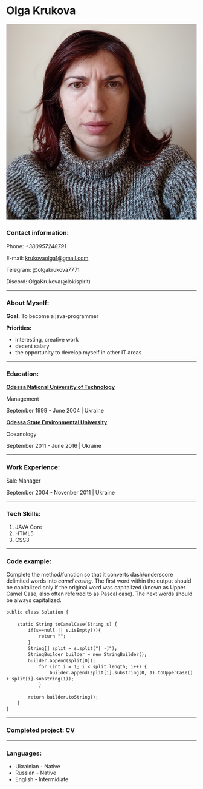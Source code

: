 # Olga Krukova

![My Photo](img/resume.jpg)

### Contact information:

Phone: _+380957248791_

E-mail: krukovaolga1@gmail.com

Telegram: @olgakrukova7771

Discord: OlgaKrukova(@lokispirit)

***

### About Myself:

**Goal:** To become a java-programmer

**Priorities:**

- interesting, creative work
- decent salary
- the opportunity to develop myself in other IT areas

***

### Education:

[**Odessa National University of Technology**](https://ontu.edu.ua/)

Management

September 1999 - June 2004 | Ukraine

[**Odessa State Environmental University**](https://odeku.edu.ua/en/main-en/)

Oceanology

September 2011 - June 2016 | Ukraine

***

### Work Experience:

Sale Manager

September 2004 - Novenber 2011 | Ukraine

***

### Tech Skills:

1. JAVA Core
2. HTML5
3. CSS3

***

### Code example:

Complete the method/function so that it converts dash/underscore delimited words into _camel casing_. The first word within the output should be capitalized only if the original word was capitalized (known as Upper Camel Case, also often referred to as Pascal case). The next words should be always capitalized.

```
public class Solution {

    static String toCamelCase(String s) {
        if(s==null || s.isEmpty()){
            return "";
        }
        String[] split = s.split("[_-]");
        StringBuilder builder = new StringBuilder();
        builder.append(split[0]);
            for (int i = 1; i < split.length; i++) {
                builder.append(split[i].substring(0, 1).toUpperCase() + split[i].substring(1));
            }

        return builder.toString();
    }
}
```
***

### Completed project: [CV](https://github.com/LokiSpirit/rsschool-cv/blob/gh-pages/cv.md)

***

### Languages:

- Ukrainian - Native
- Russian - Native
- English - Intermidiate

